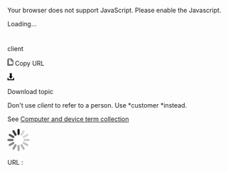 Your browser does not support JavaScript. Please enable the Javascript.

Loading...

# 

client

![Copy URL](client-side_files/Copy.png)
Copy URL

![Download](client-side_files/Download.png)

Download topic

Don't use *client* to refer to a person. Use *customer *instead.

See [Computer and device term collection](https://worldready.cloudapp.net/Styleguide/Read?id=2700&topicid=26597)

![In progress](client-side_files/activity-large.gif)

URL :

